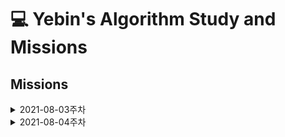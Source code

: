 # 💻 Yebin's Algorithm Study and Missions

## Missions

<details>
    <summary> 2021-08-03주차 </summary>

- [ ] BOJ 2292 (수학) : 육각형으로 이루어진 벌집에 들어있는 숫자까지의 이동 횟수 구하기
- [x] BOJ 1085 (수학) : 직사각형 내부 위치에서 직사각형 경계선까지의 최저 거리 구하기
- [x] BOJ 1547 (수학) : 두 컵의 위치 바꾸어 공이 든 컵의 번호 구하기
- [x] BOJ 4949 (스택) : 괄호 검사 프로그램


# 기본문제

### 1. [백준 2292번-수학](https://www.acmicpc.net/problem/2292)

<br> 

### 2. [백준 1085번-수학](https://www.acmicpc.net/problem/1085)

- 점의 위치가 직사각형 내부에 있기 때문에, 피타고라스를 이용한 복잡한 방정식으로 직사각형과의 거리를 구하지 않아도 되어서 수월했던 문제
- 또, 직사각형의 왼쪽 아래 꼭짓점이 (0,0)이기 때문에 경우의 수를 따지는데에 어려움이 없었음
- 총 4가지의 경우의 수만 고려하면 됨

<br>

```python

# 경우의 수는 다음과 같다. 단, x,y는 직사각형 내부에 있음
# 1) 직사각형의 y좌표(h) - 현재 위치의 y좌표(y)
# 2) 직사각형의 x좌표(w) - 현재 위치의 x좌표(x)
# 3) 현재 위치의 y좌표(y) - y축(0)
# 4) 현재 위치의 x좌표(w) - x축(0)

x,y,w,h=map(int, input().split())
list=[x, w-x, y, h-y] # 경우의 수들을 list에 삽입

minLength=list[0]
for num in list: # 최저 길이 구하기
    if num<minLength:
        minLength=num
        
print(minLength)
```

<br>

### 3. [백준 1547번-구현](https://www.acmicpc.net/problem/1547)

- `공이 움직이지 않는다(=공은 항상 첫번째 위치에 있음)`는 조건을 보지 않아서 정말 오래 걸렸던 문제. (독해력을 높여야 할듯...)

<br>

```python
cup = [1,2,3] # 리스트에 1~3번 공 차례대로 넣음 (공이 들어있는 컵 = 1번)

M=int(input())
for _ in range(M):
    first, second = map(int, input().split())
    
    firstIndex=cup.index(first) # first의 인덱스
    secondIndex=cup.index(second) # second의 인덱스
    
    cup[firstIndex], cup[secondIndex] = cup[secondIndex], cup[firstIndex] # first와 second의 번호의 공 위치를 서로 맞바꿈

print(cup[0]) # 공이 들어있는 컵의 번호 (첫번째 위치에 있는 컵의 번호)
```

<br><hr><br>

# 난이도 상 문제

### 1. [백준 4949번-스택](https://www.acmicpc.net/problem/4949)

- 독해력의 문제 발생. 여러 줄의 문장을 입력받을 수 있다는 부분을 읽지 않았음 !!! -> `독해력. 문제를 제대로 읽자`
- 자료구조에서 배웠던 스택 구조를 이용해 괄호 검사의 아이디어를 떠올리는 것은 어렵지 않았으나,
- 오류가 날 수 있는 경우를 떠올리지 못해 헤맸음
    - 1. 닫는 괄호에 대해서, 스택이 비어있는지 먼저 검사해야 함 (비어있는 리스트에서 pop은 불가능하기 때문)
    - 2. 마지막까지 도달하여 '.' 문자에 대해 검사할 때, 스택이 비어있는지 검사해야 함

```python
while(True):
    charList=input() # 한 줄의 문자열 리스트를 입력받음
    stack = [] # 괄호를 넣을 스택 (빈 리스트) 생성
    
    if charList[0]=='.': # 첫번째 문자가 '.'인 경우는 종료
        break
    
    for ch in charList:
        if ch=='(' or ch=='[': # 여는 괄호는 스택에 추가
            stack.append(ch)
        elif ch==')' or ch==']': # 닫는 괄호인 경우
            if not stack: # 스택이 빈 리스트인 경우(닫는 괄호가 먼저 나오는 경우) 종료
                print("no")
                break
            get=stack.pop() # 스택으로부터 괄호를 pop한 후에 닫는 괄호와 짝이 맞는지 검사
            if ch==')' and get=='(':
                continue
            elif ch==']' and get=='[':
                continue
            else:
                print("no") # 짝이 맞지 않는 경우 no 출력 후 종료
                break
        elif ch=='.': # 마지막까지 도달한 경우
            if not stack: # 스택이 완전히 비어있는 경우에만 균형
                print("yes")
            else:
                print("no")
```
</details>

<details>
    <summary> 2021-08-04주차 </summary>

- [x]
- [x]

# 기본문제

### [백준 2455번-수학](https://www.acmicpc.net/problem/2455)

- 덧셈과 뺄셈, 그리고 각 반복문이 실행될 때마다 얻게 되는 값 중 가장 큰 값을 구하면 되는 쉬운 문젠
- 각 줄 마다 입력받는 두 수(a, b)에 대해, 기차 안에 있는 총 인원(sum)에서 내리는 인원(a)를 빼고, 새로 타는 인원(b)를 더하여, 결과적으로 해당 기차역에서의 기차 내 인원(sum)이 최대 인원(max)인 숫자보다 큰 경우 그 수를 max에 저장하게 된다.


```python
sum=0
max=0

for _ in range(4):
    a, b = map(int, input().split()) # 두 수를 입력 받아
    sum -= a # sum에서 첫번째 수에 대해선 뺄셈
    sum += b # sum에서 두번째 수에 대해선 덧셈
    if(max<sum): # 현재의 sum(기차에 타있는 사람 수) max보다 크다면
        max=sum # 해당 수를 max에 저장

print(max)
```
<br>

### [백준 5565번-수학](https://www.acmicpc.net/problem/5565)

- 맨 처음 주어지는 숫자 (총 가격: total_fee) 에서 입력받는 수(fee)를 9번 반복해서 뺀 후, 마지막 남은 수를 출력하면 되는 매우 쉬웠던 문제

```python

# 첫번째 가격에서 다음 수들에 대한 뺄셈 반복 (총9번) -> 마지막으로 남은 수를 출력하기

total_fee = int(input()) # 첫째줄에 10권의 총 가격

for _ in range(9): # 책 9권에 대한 가격
    fee=int(input())
    total_fee -= fee # 총 가격에서 각 책의 가격을 계속하여 뺌
    
print(total_fee) # 마지막 한 권에 대한 요금 출력
```
<br><hr><br>


# 난이도 상 문제


</details>